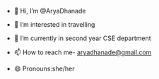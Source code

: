 - 👋 Hi, I’m @AryaDhanade
- 👀 I’m interested in travelling
- 🌱 I’m currently in second year CSE department

- 📫 How to reach me- aryadhanade@gmail.com
- 😄 Pronouns:she/her


<!---
AryaDhanade/AryaDhanade is a ✨ special ✨ repository because its `README.md` (this file) appears on your GitHub profile.
You can click the Preview link to take a look at your changes.
--->
